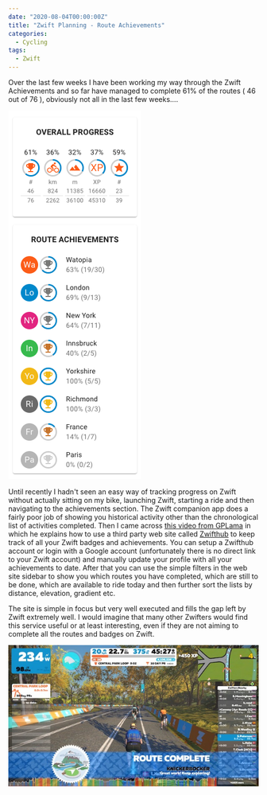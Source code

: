 ```yaml
---
date: "2020-08-04T00:00:00Z"
title: "Zwift Planning - Route Achievements"
categories:
  - Cycling
tags:
  - Zwift
---
```

Over the last few weeks I have been working my way through the Zwift Achievements and so far have managed to complete 61% of the routes ( 46 out of 76 ), obviously not all in the last few weeks....

![Zwift](zwift-progress.png)

Until recently I hadn't seen an easy way of tracking progress on Zwift without actually sitting on my bike, launching Zwift, starting a ride and then navigating to the achievements section. The Zwift companion app does a fairly poor job of showing you historical activity other than the chronological list of activities completed. Then I came across [this video from GPLama](https://youtu.be/KgSfajJzW6M) in which he explains how to use a third party web site called [Zwifthub](https://zwifthub.com) to keep track of all your Zwift badges and achievements. You can setup a Zwifthub account or login with a Google account (unfortunately there is no direct link to your Zwift account) and manually update your profile with all your achievements to date. After that you can use the simple filters in the web site sidebar to show you which routes you have completed, which are still to be done, which are available to ride today and then further sort the lists by distance, elevation, gradient etc.

The site is simple in focus but very well executed and fills the gap left by Zwift extremely well. I would imagine that many other Zwifters would find this service useful or at least interesting, even if they are not aiming to complete all the routes and badges on Zwift.

![Zwift](knickerbocker.jpeg)
